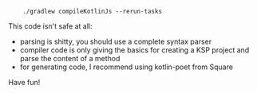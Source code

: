 

```
    ./gradlew compileKotlinJs --rerun-tasks
```

This code isn't safe at all:
- parsing is shitty, you should use a complete syntax parser
- compiler code is only giving the basics for creating a KSP project and parse the content of a method
- for generating code, I recommend using kotlin-poet from Square

Have fun!

